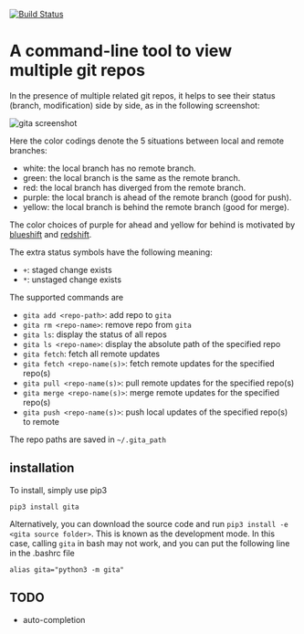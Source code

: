 [![Build Status](https://travis-ci.org/nosarthur/gita.svg?branch=master)](https://travis-ci.org/nosarthur/gita)
# A command-line tool to view multiple git repos

In the presence of multiple related git repos, it helps to see their status (branch, modification) side by side,
as in the following screenshot:

![gita screenshot](https://github.com/nosarthur/gita/raw/master/screenshot.png)

Here the color codings denote the 5 situations between local and remote branches:

* white: the local branch has no remote branch.
* green: the local branch is the same as the remote branch.
* red: the local branch has diverged from the remote branch.
* purple: the local branch is ahead of the remote branch (good for push).
* yellow: the local branch is behind the remote branch (good for merge).

The color choices of purple for ahead and yellow for behind is motivated by [blueshift](https://en.wikipedia.org/wiki/Blueshift) and [redshift](https://en.wikipedia.org/wiki/Redshift).

The extra status symbols have the following meaning:

* `+`: staged change exists
* `*`: unstaged change exists

The supported commands are

* `gita add <repo-path>`: add repo to `gita`
* `gita rm <repo-name>`: remove repo from `gita`
* `gita ls`: display the status of all repos
* `gita ls <repo-name>`: display the absolute path of the specified repo
* `gita fetch`: fetch all remote updates
* `gita fetch <repo-name(s)>`: fetch remote updates for the specified repo(s)
* `gita pull <repo-name(s)>`: pull remote updates for the specified repo(s)
* `gita merge <repo-name(s)>`: merge remote updates for the specified repo(s)
* `gita push <repo-name(s)>`: push local updates of the specified repo(s) to remote

The repo paths are saved in `~/.gita_path`

## installation

To install, simply use pip3

```
pip3 install gita
```

Alternatively, you can download the source code and run `pip3 install -e <gita source folder>`.
This is known as the development mode.
In this case, calling `gita` in bash may not work, and you can put the following line in the .bashrc file
```
alias gita="python3 -m gita"
```

## TODO
* auto-completion
